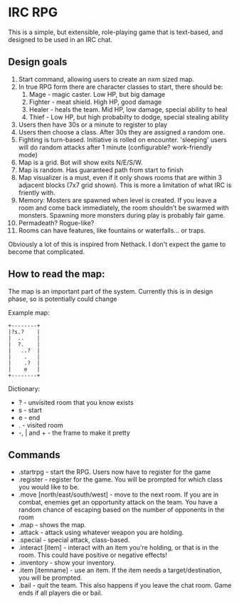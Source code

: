 # IRC RPG

This is a simple, but extensible, role-playing game that is text-based, and
designed to be used in an IRC chat.

## Design goals

1. Start command, allowing users to create an nxm sized map.
2. In true RPG form there are character classes to start, there should be:
    1. Mage - magic caster. Low HP, but big damage
    2. Fighter - meat shield. High HP, good damage
    3. Healer - heals the team. Mid HP, low damage, special ability to heal
    4. Thief - Low HP, but high probabilty to dodge, special stealing ability
3. Users then have 30s or a minute to register to play
4. Users then choose a class. After 30s they are assigned a random one.
5. Fighting is turn-based. Initiative is rolled on encounter. 'sleeping' users
   will do random attacks after 1 minute (configurable? work-friendly mode)
6. Map is a grid. Bot will show exits N/E/S/W.
7. Map is random. Has guaranteed path from start to finish
8. Map visualizer is a must, even if it only shows rooms that are within 
   3 adjacent blocks (7x7 grid shown). This is more a limitation of what 
   IRC is friently with.
9. Memory: Mosters are spawned when level is created. If you leave a room and 
   come back immediately, the room shouldn't be swarmed with monsters.
   Spawning more monsters during play is probably fair game.
10. Permadeath? Rogue-like?
11. Rooms can have features, like fountains or waterfalls... or traps.

Obviously a lot of this is inspired from Nethack. I don't expect the game to
become that complicated.

## How to read the map:

The map is an important part of the system.
Currently this is in design phase, so is potentially could change

Example map:

    +--------+
    |?s.?    |
    |  ..    |
    |  ?.    |
    |   ..?  |
    |    .   |
    |    .?  |
    |    e   |
    +--------+

Dictionary:
- ? - unvisited room that you know exists
- s - start
- e - end
- . - visited room
- -, | and + - the frame to make it pretty

## Commands

- .startrpg - start the RPG. Users now have to register for the game
- .register - register for the game. You will be prompted for which class
  you would like to be.
- .move [north/east/south/west] - move to the next room. If you are in combat,
  enemies get an opportunity attack on the team. You have a random chance of
  escaping based on the number of opponents in the room
- .map - shows the map.
- .attack - attack using whatever weapon you are holding.
- .special - special attack, class-based.
- .interact [item] - interact with an item you're holding, or that is in the
  room. This could have positive or negative effects!
- .inventory - show your inventory.
- .item [itemname] - use an item. If the item needs a target/destination, you
   will be prompted.
- .bail - quit the team. This also happens if you leave the chat room. Game
  ends if all players die or bail.
